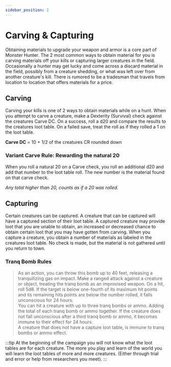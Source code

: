 ```yaml
---
sidebar_position: 2
---
```


# Carving & Capturing

Obtaining materials to upgrade your weapon and armor is a core part of Monster Hunter. The 2 most common ways to obtain material for you is carving materials off your kills or capturing larger creatures in the field. Occasionally a hunter may get lucky and come across a discard material in the field, possibly from a creature shedding, or what was left over from another creature's kill. There is rumored to be a tradesman that travels from location to location that offers materials for a price.

## Carving

Carving your kills is one of 2 ways to obtain materials while on a hunt. When you attempt to carve a creature, make a Dexterity (Survival) check against the creatures Carve DC. On a success, roll a d20 and compare the results to the creatures loot table. On a failed save, treat the roll as if they rolled a 1 on the loot table.

**Carve DC** = 10 + 1/2 of the creatures CR rounded down

### Variant Carve Rule: Rewarding the natural 20

When you roll a natural 20 on a Carve check, you roll an additional d20 and add that number to the loot table roll. The new number is the material found on that carve check.

*Any total higher than 20, counts as if a 20 was rolled.*

## Capturing

Certain creatures can be captured. A creature that can be captured will have a captured section of their loot table. A captured creature may provide loot that you are unable to obtain, an increased or decreased chance to obtain certain loot that you may have gotten from carving. When you capture a creature, you obtain a number of materials as labeled in the creatures loot table. No check is made, but the material is not gathered until you return to town.

### Tranq Bomb Rules

> As an action, you can throw this bomb up to 40 feet, releasing a tranquilizing gas on impact. Make a ranged attack against a creature or object, treating the tranq bomb as an improvised weapon. On a hit, roll 5d8. If the target is below one-fourth of its maximum hit points and its remaining hits points are below the number rolled, it falls unconscious for 24 hours.  
> You can hit a creature with up to three tranq bombs or ammo. Adding the total of each tranq bomb or ammo together. If the creature does not fall unconscious after a third tranq bomb or ammo, it becomes immune to their effect for 24 hours.  
> A creature that does not have a capture loot table, is immune to tranq bombs or ammo effect.

:::tip 
At the beginning of the campaign you will not know what the loot tables are for each creature. The more you play and learn of the world you will learn the loot tables of more and more creatures. (Either through trial and error or help from researchers you meet).
:::